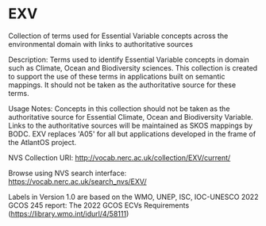 # EXV
Collection of terms used for Essential Variable concepts across the environmental domain with links to authoritative sources

Description: Terms used to identify Essential Variable concepts in domain such as Climate, Ocean and Biodiversity sciences. 
This collection is created to support the use of these terms in applications built on semantic mappings.
It should not be taken as the authoritative source for these terms.

Usage Notes: Concepts in this collection should not be taken as the authoritative source for Essential Climate, Ocean and Biodiversity Variable. 
Links to the authoritative sources will be maintained as SKOS mappings by BODC. EXV replaces 'A05' for all but applications developed in the frame of the AtlantOS project.

NVS Collection URI: http://vocab.nerc.ac.uk/collection/EXV/current/

Browse using NVS search interface: https://vocab.nerc.ac.uk/search_nvs/EXV/

Labels in Version 1.0 are based on the WMO, UNEP, ISC, IOC-UNESCO 2022 GCOS 245 report: The 2022 GCOS ECVs Requirements (https://library.wmo.int/idurl/4/58111)
